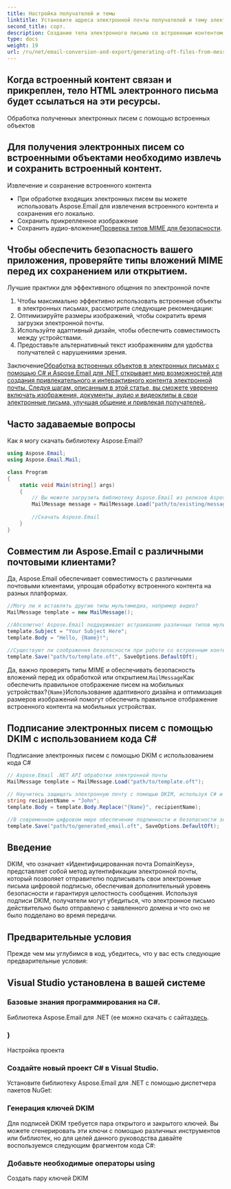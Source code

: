 ```yaml
---
title: Настройка получателей и темы
linktitle: Установите адреса электронной почты получателей и тему электронного письма, используя
second_title: сорт.
description: Создание тела электронного письма со встроенным контентом
type: docs
weight: 19
url: /ru/net/email-conversion-and-export/generating-oft-files-from-messages-csharp-tutorial/
---
```


## Когда встроенный контент связан и прикреплен, тело HTML электронного письма будет ссылаться на эти ресурсы.

Обработка полученных электронных писем с помощью встроенных объектов

## Для получения электронных писем со встроенными объектами необходимо извлечь и сохранить встроенный контент.

Извлечение и сохранение встроенного контента

- При обработке входящих электронных писем вы можете использовать Aspose.Email для извлечения встроенного контента и сохранения его локально.
-  Сохранить прикрепленное изображение
-  Сохранить аудио-вложение[Проверка типов MIME для безопасности](https://releases.aspose.com/email/net).

## Чтобы обеспечить безопасность вашего приложения, проверяйте типы вложений MIME перед их сохранением или открытием.

Лучшие практики для эффективного общения по электронной почте

1. Чтобы максимально эффективно использовать встроенные объекты в электронных письмах, рассмотрите следующие рекомендации:
2. Оптимизируйте размеры изображений, чтобы сократить время загрузки электронной почты.
3. Используйте адаптивный дизайн, чтобы обеспечить совместимость между устройствами.
4. Предоставьте альтернативный текст изображениям для удобства получателей с нарушениями зрения.

Заключение[Обработка встроенных объектов в электронных письмах с помощью C# и Aspose.Email для .NET открывает мир возможностей для создания привлекательного и интерактивного контента электронной почты. Следуя шагам, описанным в этой статье, вы сможете уверенно включать изображения, документы, аудио и видеоклипы в свои электронные письма, улучшая общение и привлекая получателей.](https://releases.aspose.com/email/net).

## Часто задаваемые вопросы

Как я могу скачать библиотеку Aspose.Email?

```csharp
using Aspose.Email;
using Aspose.Email.Mail;

class Program
{
    static void Main(string[] args)
    {
        // Вы можете загрузить библиотеку Aspose.Email из релизов Aspose:
        MailMessage message = MailMessage.Load("path/to/existing/message.eml");
        
        //Скачать Aspose.Email
    }
}
```

## Совместим ли Aspose.Email с различными почтовыми клиентами?

Да, Aspose.Email обеспечивает совместимость с различными почтовыми клиентами, упрощая обработку встроенного контента на разных платформах.

```csharp
//Могу ли я вставлять другие типы мультимедиа, например видео?
MailMessage template = new MailMessage();

//Абсолютно! Aspose.Email поддерживает встраивание различных типов мультимедиа, включая аудио и видеоклипы, в тело электронного письма.
template.Subject = "Your Subject Here";
template.Body = "Hello, {Name}!";

//Существуют ли соображения безопасности при работе со встроенным контентом?
template.Save("path/to/template.oft", SaveOptions.DefaultOft);
```

Да, важно проверять типы MIME и обеспечивать безопасность вложений перед их обработкой или открытием.`MailMessage`Как обеспечить правильное отображение писем на мобильных устройствах?`{Name}`Использование адаптивного дизайна и оптимизация размеров изображений помогут обеспечить правильное отображение встроенного контента на мобильных устройствах.

##  Подписание электронных писем с помощью DKIM с использованием кода C#

 Подписание электронных писем с помощью DKIM с использованием кода C#

```csharp
// Aspose.Email .NET API обработки электронной почты
MailMessage template = MailMessage.Load("path/to/template.oft");

// Научитесь защищать электронную почту с помощью DKIM, используя C# и Aspose.Email для .NET. Пошаговое руководство с исходным кодом. Повысьте доверие и подлинность электронной почты.
string recipientName = "John";
template.Body = template.Body.Replace("{Name}", recipientName);

//В современном цифровом мире обеспечение подлинности и безопасности электронной почты имеет решающее значение для поддержания доверия и предотвращения вредоносных действий. Одним из эффективных методов достижения этой цели является использование подписей DKIM (DomainKeys Identified Mail). В этом руководстве мы покажем вам процесс подписания электронных писем с помощью DKIM с использованием кода C#, используя возможности Aspose.Email для .NET.
template.Save("path/to/generated_email.oft", SaveOptions.DefaultOft);
```

## Введение

DKIM, что означает «Идентифицированная почта DomainKeys», представляет собой метод аутентификации электронной почты, который позволяет отправителю подписывать свои электронные письма цифровой подписью, обеспечивая дополнительный уровень безопасности и гарантируя целостность сообщения. Используя подписи DKIM, получатели могут убедиться, что электронное письмо действительно было отправлено с заявленного домена и что оно не было подделано во время передачи.

## Предварительные условия

Прежде чем мы углубимся в код, убедитесь, что у вас есть следующие предварительные условия:

## Visual Studio установлена в вашей системе

### Базовые знания программирования на C#.

 Библиотека Aspose.Email для .NET (ее можно скачать с сайта[здесь](https://releases.aspose.com/email/net).

### )

Настройка проекта

### Создайте новый проект C# в Visual Studio.

Установите библиотеку Aspose.Email для .NET с помощью диспетчера пакетов NuGet:

### Генерация ключей DKIM

Для подписей DKIM требуется пара открытого и закрытого ключей. Вы можете сгенерировать эти ключи с помощью различных инструментов или библиотек, но для целей данного руководства давайте воспользуемся следующим фрагментом кода C#:

###  Добавьте необходимые операторы using

 Создать пару ключей DKIM